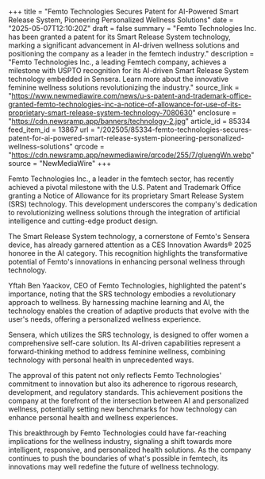 +++
title = "Femto Technologies Secures Patent for AI-Powered Smart Release System, Pioneering Personalized Wellness Solutions"
date = "2025-05-07T12:10:20Z"
draft = false
summary = "Femto Technologies Inc. has been granted a patent for its Smart Release System technology, marking a significant advancement in AI-driven wellness solutions and positioning the company as a leader in the femtech industry."
description = "Femto Technologies Inc., a leading Femtech company, achieves a milestone with USPTO recognition for its AI-driven Smart Release System technology embedded in Sensera. Learn more about the innovative feminine wellness solutions revolutionizing the industry."
source_link = "https://www.newmediawire.com/news/u-s-patent-and-trademark-office-granted-femto-technologies-inc-a-notice-of-allowance-for-use-of-its-proprietary-smart-release-system-technology-7080630"
enclosure = "https://cdn.newsramp.app/banners/technology-2.jpg"
article_id = 85334
feed_item_id = 13867
url = "/202505/85334-femto-technologies-secures-patent-for-ai-powered-smart-release-system-pioneering-personalized-wellness-solutions"
qrcode = "https://cdn.newsramp.app/newmediawire/qrcode/255/7/gluengWn.webp"
source = "NewMediaWire"
+++

<p>Femto Technologies Inc., a leader in the femtech sector, has recently achieved a pivotal milestone with the U.S. Patent and Trademark Office granting a Notice of Allowance for its proprietary Smart Release System (SRS) technology. This development underscores the company's dedication to revolutionizing wellness solutions through the integration of artificial intelligence and cutting-edge product design.</p><p>The Smart Release System technology, a cornerstone of Femto's Sensera device, has already garnered attention as a CES Innovation Awards® 2025 honoree in the AI category. This recognition highlights the transformative potential of Femto's innovations in enhancing personal wellness through technology.</p><p>Yftah Ben Yaackov, CEO of Femto Technologies, highlighted the patent's importance, noting that the SRS technology embodies a revolutionary approach to wellness. By harnessing machine learning and AI, the technology enables the creation of adaptive products that evolve with the user's needs, offering a personalized wellness experience.</p><p>Sensera, which utilizes the SRS technology, is designed to offer women a comprehensive self-care solution. Its AI-driven capabilities represent a forward-thinking method to address feminine wellness, combining technology with personal health in unprecedented ways.</p><p>The approval of this patent not only reflects Femto Technologies' commitment to innovation but also its adherence to rigorous research, development, and regulatory standards. This achievement positions the company at the forefront of the intersection between AI and personalized wellness, potentially setting new benchmarks for how technology can enhance personal health and wellness experiences.</p><p>This breakthrough by Femto Technologies could have far-reaching implications for the wellness industry, signaling a shift towards more intelligent, responsive, and personalized health solutions. As the company continues to push the boundaries of what's possible in femtech, its innovations may well redefine the future of wellness technology.</p>